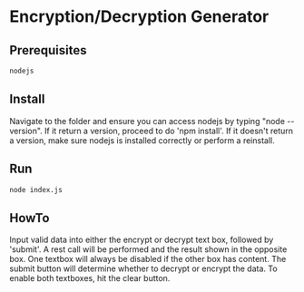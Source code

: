 # Encryption/Decryption Generator

## Prerequisites

```bash
nodejs
```

## Install

Navigate to the folder and ensure you can access nodejs by typing "node --version".
If it return a version, proceed to do 'npm install'.
If it doesn't return a version, make sure nodejs is installed correctly or perform a reinstall.

## Run

```bash
node index.js
```

## HowTo

Input valid data into either the encrypt or decrypt text box, followed by 'submit'. A rest call will be performed and the result shown in the opposite box. One textbox will always be disabled if the other box has content. The submit button will determine whether to decrypt or encrypt the data. To enable both textboxes, hit the clear button.